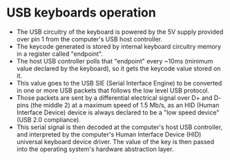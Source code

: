 # USB keyboards operation

- The USB circuitry of the keyboard is powered by the 5V supply provided over pin 1 from the computer's USB host controller.
- The keycode generated is stored by internal keyboard circuitry memory in a register called "endpoint".
- The host USB controller polls that "endpoint" every ~10ms (minimum value declared by the keyboard), so it gets the keycode value stored on it.
- This value goes to the USB SIE (Serial Interface Engine) to be converted in one or more USB packets that follows the low level USB protocol.
- Those packets are sent by a differential electrical signal over D+ and D- pins (the middle 2) at a maximum speed of 1.5 Mb/s, as an HID (Human Interface Device) device is always declared to be a "low speed device" (USB 2.0 compliance).
- This serial signal is then decoded at the computer's host USB controller, and interpreted by the computer's Human Interface Device (HID) universal keyboard device driver. The value of the key is then passed into the operating system's hardware abstraction layer.
